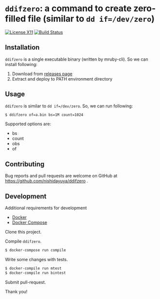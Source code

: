 # `ddifzero`: a command to create zero-filled file (similar to `dd if=/dev/zero`)

[![License X11](https://img.shields.io/badge/license-X11-blue.svg)](https://raw.githubusercontent.com/nishidayuya/ddifzero/master/LICENSE.txt)
[![Build Status](https://gitlab.com/nishidayuya/ci-ddifzero/badges/master/pipeline.svg)](https://gitlab.com/nishidayuya/ci-ddifzero/pipelines)

## Installation

`ddifzero` is a single executable binary (written by mruby-cli). So we can install following:

1. Download from [releases page](https://github.com/nishidayuya/ddifzero/releases)
1. Extract and deploy to PATH environment directory

## Usage

`ddifzero` is similar to `dd if=/dev/zero`. So, we can run following:

```sh
$ ddifzero of=a.bin bs=1M count=1024
```

Supported options are:

* bs
* count
* obs
* of

## Contributing

Bug reports and pull requests are welcome on GitHub at https://github.com/nishidayuya/ddifzero .

## Development

Additional requirements for development

* [Docker](https://docs.docker.com/install/)
* [Docker Compose](https://docs.docker.com/compose/)

Clone this project.

Compile `ddifzero`.

```sh
$ docker-compose run compile
```

Write some changes with tests.

```sh
$ docker-compile run mtest
$ docker-compile run bintest
```

Submit pull-request.

Thank you!
